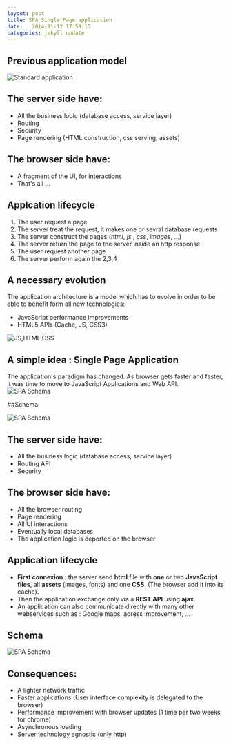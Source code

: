 ```yaml
---
layout: post
title: SPA Single Page application
date:   2014-11-12 17:59:15
categories: jekyll update
---
```


## Previous application model

![Standard application](https://raw.githubusercontent.com/wiki/KleeGroup/focus/images/ppt/FMK_HTML5/Slide07.png)

## The server side have:

+ All the  business logic (database access, service layer)
+ Routing
+ Security
+ Page rendering (HTML construction, css serving, assets)

## The  browser side have:

+ A fragment of the UI, for interactions
+ That's all ...

## Applcation lifecycle

1. The user request a page
2. The server treat the request, it makes one or sevral database requests
3. The server construct the pages (_html_, _js_ , _css_, _images_, ...)
4. The server return the page to the server inside an http response
5. The user request another page
6. The server perform again the 2,3,4

## A necessary evolution

The application architecture is a model which has to evolve in order to be able to benefit form all new technologies:

+ JavaScript performance improvements
+ HTML5 APIs (Cache, JS, CSS3)

![JS,HTML,CSS](https://raw.githubusercontent.com/wiki/KleeGroup/focus/images/ppt/FMK_HTML5/Slide11.png)



## A simple idea : Single Page Application

The application's paradigm has changed.
As browser gets faster and faster, it was time to move to JavaScript Applications and Web API.
<br />
![SPA Schema](https://raw.githubusercontent.com/wiki/KleeGroup/focus/images/ppt/FMK_HTML5/Slide12.png)

##Schema

![SPA Schema](https://raw.githubusercontent.com/wiki/KleeGroup/focus/images/ppt/FMK_HTML5/Slide08.png)

## The server side have:

- All the  business logic (database access, service layer)
- Routing API
- Security

## The  browser side have:

- All the browser routing
- Page rendering
- All UI interactions
- Eventually local databases
- The application logic is deported on the browser

## Application lifecycle

- **First connexion** : the server send  **html** file with **one** or two **JavaScript files**, all **assets** (images, fonts) and  one **CSS**. (The browser add it into its cache).
- Then the application exchange only via a **REST API** using **ajax**.
- An application can also communicate directly with many other webservices such as : Google maps, adress improvement, ...

## Schema
![SPA Schema](https://raw.githubusercontent.com/wiki/KleeGroup/focus/images/ppt/FMK_HTML5/Slide09.png)


## Consequences:

- A lighter network traffic
- Faster applications (User interface complexity is delegated to the browser)
- Performance improvement with browser updates (1 time per two weeks for chrome)
- Asynchronous loading
- Server technology agnostic (only http)
